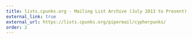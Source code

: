 ```yaml
---
title: lists.cpunks.org - Mailing List Archive (July 2013 to Present)
external_link: true
external_url: https://lists.cpunks.org/pipermail/cypherpunks/
order: 2
---
```


